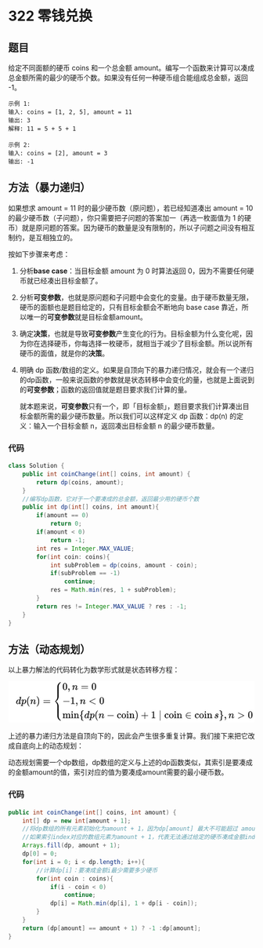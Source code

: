 # 322 零钱兑换

## 题目

给定不同面额的硬币 coins 和一个总金额 amount。编写一个函数来计算可以凑成总金额所需的最少的硬币个数。如果没有任何一种硬币组合能组成总金额，返回 -1。

    示例 1:
    输入: coins = [1, 2, 5], amount = 11
    输出: 3 
    解释: 11 = 5 + 5 + 1

    示例 2:
    输入: coins = [2], amount = 3
    输出: -1

## 方法（暴力递归）
如果想求 amount = 11 时的最少硬币数（原问题），若已经知道凑出 amount = 10 的最少硬币数（子问题），你只需要把子问题的答案加一（再选一枚面值为 1 的硬币）就是原问题的答案。因为硬币的数量是没有限制的，所以子问题之间没有相互制约，是互相独立的。

按如下步骤来考虑：
1. 分析**base case**：当目标金额 amount 为 0 时算法返回 0，因为不需要任何硬币就已经凑出目标金额了。
2. 分析**可变参数**，也就是原问题和子问题中会变化的变量。由于硬币数量无限，硬币的面额也是题目给定的，只有目标金额会不断地向 base case 靠近，所以唯一的**可变参数**就是目标金额amount。
3. 确定**决策**，也就是导致**可变参数**产生变化的行为。目标金额为什么变化呢，因为你在选择硬币，你每选择一枚硬币，就相当于减少了目标金额。所以说所有硬币的面值，就是你的**决策**。
4. 明确 dp 函数/数组的定义。如果是自顶向下的暴力递归情况，就会有一个递归的dp函数，一般来说函数的参数就是状态转移中会变化的量，也就是上面说到的**可变参数**；函数的返回值就是题目要求我们计算的量。  
   
   就本题来说，**可变参数**只有一个，即「目标金额」，题目要求我们计算凑出目标金额所需的最少硬币数量。所以我们可以这样定义 dp 函数：dp(n) 的定义：输入一个目标金额 n，返回凑出目标金额 n 的最少硬币数量。

### 代码
```java
class Solution {
    public int coinChange(int[] coins, int amount) {
        return dp(coins, amount);
    }
    //编写dp函数，它对于一个要凑成的总金额，返回最少用的硬币个数
    public int dp(int[] coins, int amount){
        if(amount == 0)
            return 0;
        if(amount < 0)
            return -1;
        int res = Integer.MAX_VALUE;
        for(int coin: coins){
            int subProblem = dp(coins, amount - coin);
            if(subProblem == -1)
                continue;
            res = Math.min(res, 1 + subProblem);
        }
        return res != Integer.MAX_VALUE ? res : -1;
    }
}
```

## 方法（动态规划）
以上暴力解法的代码转化为数学形式就是状态转移方程：

![](322.公式.jpg)

上述的暴力递归方法是自顶向下的，因此会产生很多重复计算。我们接下来把它改成自底向上的动态规划：

动态规划需要一个dp数组，dp数组的定义与上述的dp函数类似，其索引是要凑成的金额amount的值，索引对应的值为要凑成amount需要的最小硬币数。

### 代码
```java
public int coinChange(int[] coins, int amount) {
    int[] dp = new int[amount + 1];
    //将dp数组的所有元素初始化为amount + 1，因为dp[amount] 最大不可能超过 amount（最小面值为 1 元），所以 amount + 1 是一个无意义的数。
    //如果索引index对应的数组元素为amount + 1，代表无法通过给定的硬币凑成金额index。
    Arrays.fill(dp, amount + 1);
    dp[0] = 0;
    for(int i = 0; i < dp.length; i++){
        //计算dp[i]：要凑成金额i最少需要多少硬币
        for(int coin : coins){
            if(i - coin < 0)
                continue;
            dp[i] = Math.min(dp[i], 1 + dp[i - coin]);
        }
    }
    return (dp[amount] == amount + 1) ? -1 :dp[amount];
}
```
